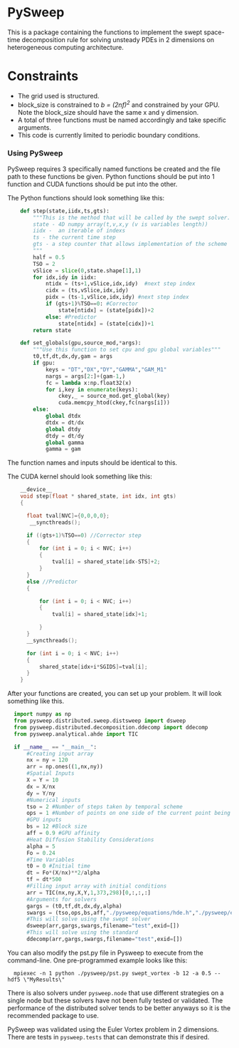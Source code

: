 
# PySweep

This is a package containing the functions to implement the swept space-time decomposition rule for solving unsteady PDEs in 2 dimensions on
heterogeneous computing architecture.

# Constraints
- The grid used is structured.
- block_size is constrained to  <em>b = (2nf)<sup>2</sup></em> and constrained by your GPU. Note the block_size should have the same x and y dimension.
- A total of three functions must be named accordingly and take specific arguments.
- This code is currently limited to periodic boundary conditions.

### Using PySweep

PySweep requires 3 specifically named functions be created and the file path to these functions be given. Python functions should be put into 1 function and CUDA functions should be put into the other.

The Python functions should look something like this:

```python
    def step(state,iidx,ts,gts):
        """This is the method that will be called by the swept solver.
        state - 4D numpy array(t,v,x,y (v is variables length))
        iidx -  an iterable of indexs
        ts - the current time step
        gts - a step counter that allows implementation of the scheme
        """
        half = 0.5
        TSO = 2
        vSlice = slice(0,state.shape[1],1)
        for idx,idy in iidx:
            ntidx = (ts+1,vSlice,idx,idy)  #next step index
            cidx = (ts,vSlice,idx,idy)
            pidx = (ts-1,vSlice,idx,idy) #next step index
            if (gts+1)%TSO==0: #Corrector
                state[ntidx] = (state[pidx])+2
            else: #Predictor
                state[ntidx] = (state[cidx])+1
        return state

    def set_globals(gpu,source_mod,*args):
        """Use this function to set cpu and gpu global variables"""
        t0,tf,dt,dx,dy,gam = args
        if gpu:
            keys = "DT","DX","DY","GAMMA","GAM_M1"
            nargs = args[2:]+(gam-1,)
            fc = lambda x:np.float32(x)
            for i,key in enumerate(keys):
                ckey,_ = source_mod.get_global(key)
                cuda.memcpy_htod(ckey,fc(nargs[i]))
        else:
            global dtdx
            dtdx = dt/dx
            global dtdy
            dtdy = dt/dy
            global gamma
            gamma = gam
```  
The function names and inputs should be identical to this.

The CUDA kernel should look something like this:

```c++
    __device__
    void step(float * shared_state, int idx, int gts)
    {

      float tval[NVC]={0,0,0,0};
       __syncthreads();

      if ((gts+1)%TSO==0) //Corrector step
      {
          for (int i = 0; i < NVC; i++)
          {
              tval[i] = shared_state[idx-STS]+2;
          }
      }
      else //Predictor
      {

          for (int i = 0; i < NVC; i++)
          {
              tval[i] = shared_state[idx]+1;

          }
      }
      __syncthreads();

      for (int i = 0; i < NVC; i++)
      {
          shared_state[idx+i*SGIDS]=tval[i];
      }
    }

```

After your functions are created, you can set up your problem. It will look something like this.

```python
  import numpy as np
  from pysweep.distributed.sweep.distsweep import dsweep
  from pysweep.distributed.decomposition.ddecomp import ddecomp
  from pysweep.analytical.ahde import TIC

  if __name__ == "__main__":
      #Creating input array
      nx = ny = 120
      arr = np.ones((1,nx,ny))
      #Spatial Inputs
      X = Y = 10
      dx = X/nx
      dy = Y/ny
      #Numerical inputs
      tso = 2 #Number of steps taken by temporal scheme
      ops = 1 #Number of points on one side of the current point being solved
      #GPU inputs
      bs = 12 #Block size
      aff = 0.9 #GPU affinity
      #Heat Diffusion Stability Considerations
      alpha = 5
      Fo = 0.24
      #Time Variables
      t0 = 0 #Initial time
      dt = Fo*(X/nx)**2/alpha
      tf = dt*500
      #Filling input array with initial conditions
      arr = TIC(nx,ny,X,Y,1,373,298)[0,:,:,:]
      #Arguments for solvers
      gargs = (t0,tf,dt,dx,dy,alpha)
      swargs = (tso,ops,bs,aff,"./pysweep/equations/hde.h","./pysweep/equations/hde.py")
      #This will solve using the swept solver
      dsweep(arr,gargs,swargs,filename="test",exid=[])
      #This will solve using the standard
      ddecomp(arr,gargs,swargs,filename="test",exid=[])
```

You can also modify the pst.py file in Pysweep to execute from the command-line.
One pre-programmed example looks like this:

```
  mpiexec -n 1 python ./pysweep/pst.py swept_vortex -b 12 -a 0.5 --hdf5 \"MyResults\"

```

There is also solvers under `pysweep.node` that use different strategies on a single node but these solvers have not been fully tested or validated. The performance of the distributed solver tends to be better anyways so it is the recommended package to use.

PySweep was validated using the Euler Vortex problem in 2 dimensions. There are tests in `pysweep.tests` that can demonstrate this if desired.
